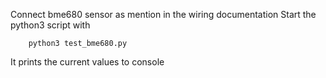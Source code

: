 Connect bme680 sensor as mention in the wiring documentation
Start the python3 script with

        python3 test_bme680.py
        
It prints the current values to console